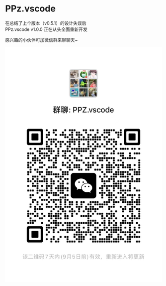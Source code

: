 # PPz.vscode
在总结了上个版本（v0.5.1）的设计失误后  
PPz.vscode v1.0.0 正在从头全面重新开发  

感兴趣的小伙伴可加微信群来聊聊天~

![PPz.vscode](./PPz.vscode.jpg)
